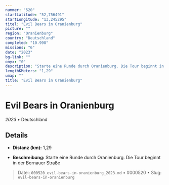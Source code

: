```yaml
---
nummer: "520"
startLatitude: "52,756491"
startLongitude: "13,245295"
titel: "Evil Bears in Oranienburg"
picture: ""
region: "Oranienburg"
country: "Deutschland"
completed: "10.998"
missions: "6"
date: "2023"
bg-link: ""
onyx: "0"
description: "Starte eine Runde durch Oranienburg. Die Tour beginnt in der Bernauer Straße"
lengthKMeters: "1,29"
umap: ""
title: "Evil Bears in Oranienburg"
---
```

# Evil Bears in Oranienburg

*2023* • Deutschland



## Details
- **Distanz (km):** 1,29



- **Beschreibung:** Starte eine Runde durch Oranienburg. Die Tour beginnt in der Bernauer Straße



> Datei: `000520_evil-bears-in-oranienburg_2023.md` • #000520 • Slug: `evil-bears-in-oranienburg`
